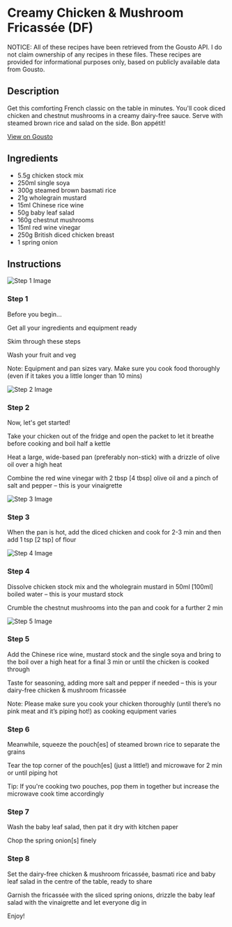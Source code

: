 # Creamy Chicken &  Mushroom Fricassée (DF)

NOTICE: All of these recipes have been retrieved from the Gousto API. I do not claim ownership of any recipes in these files. These recipes are provided for informational purposes only, based on publicly available data from Gousto.

## Description

Get this comforting French classic on the table in minutes. You'll cook diced chicken and chestnut mushrooms in a creamy dairy-free sauce. Serve with steamed brown rice and salad on the side. Bon appétit!

[View on Gousto](https://www.gousto.co.uk/recipes/cookbook/creamy-chicken-mushroom-fricassee-df)

## Ingredients

- 5.5g chicken stock mix
- 250ml single soya
- 300g steamed brown basmati rice
- 21g wholegrain mustard
- 15ml Chinese rice wine
- 50g baby leaf salad
- 160g chestnut mushrooms
- 15ml red wine vinegar
- 250g British diced chicken breast
- 1 spring onion

## Instructions

![Step 1 Image](https://production-media.gousto.co.uk/cms/recipe-step-image/Step-1-1-1622807640336-1637684338897-x200.jpeg)

### Step 1

Before you begin...

Get all your ingredients and equipment ready

Skim through these steps

Wash your fruit and veg

Note: Equipment and pan sizes vary. Make sure you cook food thoroughly (even if it takes you a little longer than 10 mins)

![Step 2 Image](https://production-media.gousto.co.uk/cms/recipe-step-image/1723.-step-2-1637684423211-x200.jpg)

### Step 2

Now, let's get started!

Take your chicken out of the fridge and open the packet to let it breathe before cooking and boil half a kettle

Heat a large, wide-based pan (preferably non-stick) with a drizzle of olive oil over a high heat

Combine the red wine vinegar with 2 tbsp <span class="text-danger">[4 tbsp]</span> olive oil and a pinch of salt and pepper – this is your vinaigrette

![Step 3 Image](https://production-media.gousto.co.uk/cms/recipe-step-image/1723.-step-3-1637684447443-x200.jpg)

### Step 3

When the pan is hot, add the diced chicken and cook for 2-3 min and then add 1 tsp <span class="text-danger">[2 tsp] </span>of flour

![Step 4 Image](https://production-media.gousto.co.uk/cms/recipe-step-image/1723.-step-4-1637684476208-x200.jpg)

### Step 4

Dissolve chicken stock mix and the wholegrain mustard in 50ml <span class="text-danger">[100ml] </span>boiled water – this is your mustard stock

Crumble the chestnut mushrooms into the pan and cook for a further 2 min

![Step 5 Image](https://production-media.gousto.co.uk/cms/recipe-step-image/1723-v2-Step-5-1637684529748-x200.jpeg)

### Step 5

Add the Chinese rice wine, mustard stock and the single soya and bring to the boil over a high heat for a final 3 min or until the chicken is cooked through

Taste for seasoning, adding more salt and pepper if needed – this is your dairy-free chicken & mushroom fricassée

Note: Please make sure you cook your chicken thoroughly (until there’s no pink meat and it’s piping hot!) as cooking equipment varies

### Step 6

Meanwhile, squeeze the pouch<span class="text-danger">[es]</span> of steamed brown rice to separate the grains

Tear the top corner of the pouch<span class="text-danger">[es]</span> (just a little!) and microwave for 2 min or until piping hot

Tip: If you're cooking two pouches, pop them in together but increase the microwave cook time accordingly

### Step 7

Wash the baby leaf salad, then pat it dry with kitchen paper

Chop the spring onion<span class="text-danger">[s]</span> finely

### Step 8

Set the dairy-free chicken & mushroom fricassée, basmati rice and baby leaf salad in the centre of the table, ready to share

Garnish the fricassée with the sliced spring onions, drizzle the baby leaf salad with the vinaigrette and let everyone dig in

Enjoy!


